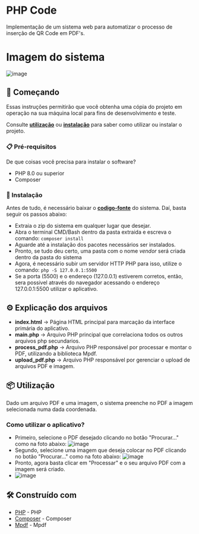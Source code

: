 # PHP Code

Implementação de um sistema web para automatizar o processo de inserção de QR Code em PDF's.

# Imagem do sistema
![image](https://user-images.githubusercontent.com/78118717/204956763-50c24392-88b4-4a48-a3a6-ea9c7b216a8a.png)


## 🚀 Começando

Essas instruções permitirão que você obtenha uma cópia do projeto em operação na sua máquina local para fins de desenvolvimento e teste.

Consulte **[utilização](#-utiliza%C3%A7%C3%A3o)** ou **[instalação](#-instala%C3%A7%C3%A3o)** para saber como utilizar ou instalar o projeto.

### 📋 Pré-requisitos

De que coisas você precisa para instalar o software?
* PHP 8.0 ou superior
* Composer

### 🔧 Instalação

Antes de tudo, é necessário baixar o **[codigo-fonte](https://github.com/eduardo92005-debug/PDFCode/archive/refs/heads/main.zip)**  do sistema. Daí, basta
seguir os passos abaixo:
* Extraia o zip do sistema em qualquer lugar que desejar.
* Abra o terminal CMD/Bash dentro da pasta extraida e escreva o comando: ``` composer install ```
* Aguarde até a instalação dos pacotes necessários ser instalados.
* Pronto, se tudo deu certo, uma pasta com o nome _vendor_ será criada dentro da pasta do sistema
* Agora, é necessário subir um servidor HTTP PHP para isso, utilize o comando:  ``` php -S 127.0.0.1:5500 ```
* Se a porta (5500) e o endereço (127.0.0.1) estiverem corretos, então, sera possivel através do navegador acessando o endereço 127.0.0.1:5500 utilizar o aplicativo.

## ⚙️ Explicação dos arquivos

* __index.html__ -> Página HTML principal para marcação da interface primária do aplicativo.
* __main.php__ -> Arquivo PHP principal que correlaciona todos os outros arquivos php secundarios.
* __process_pdf.php__ -> Arquivo PHP responsável por processar e montar o PDF, utilizando a biblioteca Mpdf.
* __upload_pdf.php__ -> Arquivo PHP responsável por gerenciar o upload de arquivos PDF e imagem.


## 📦 Utilização

Dado um arquivo PDF e uma imagem, o sistema preenche no PDF a imagem selecionada numa dada coordenada.
### Como utilizar o aplicativo?
* Primeiro, selecione o PDF desejado clicando no botão "Procurar..." como na foto abaixo:
![image](https://user-images.githubusercontent.com/78118717/204957759-83653d97-dace-457c-b525-15203509c05e.png)
* Segundo, selecione uma imagem que deseja colocar no PDF clicando no botão "Procurar..." como na foto abaixo:
![image](https://user-images.githubusercontent.com/78118717/204958033-480bafa6-5547-41fe-a56c-99d207c1dbf6.png)
* Pronto, agora basta clicar em "Processar" e o seu arquivo PDF com a imagem será criado.
* ![image](https://user-images.githubusercontent.com/78118717/204958203-e2cc2c3f-0611-4e57-a802-4e14fda35a60.png)


## 🛠️ Construído com

* [PHP](https://www.php.net/docs.php) - PHP
* [Composer](https://getcomposer.org/) - Composer
* [Mpdf](https://mpdf.github.io/) - Mpdf
